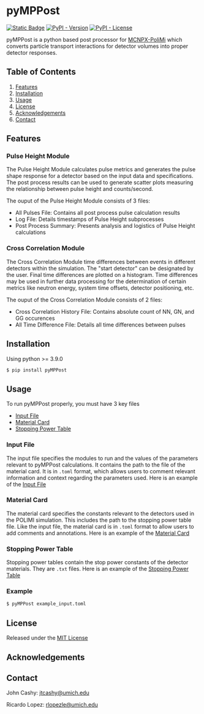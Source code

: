 # pyMPPost
[![Static Badge](https://img.shields.io/badge/Dveloped%20by-DNNG_%40_umich-blue)](https://dnng.engin.umich.edu)
[![PyPI - Version](https://img.shields.io/pypi/v/pyMPPost)](https://pypi.org/project/pyMPPost)
[![PyPI - License](https://img.shields.io/pypi/l/pyMPPost)](#License)

pyMPPost is a python based post processor for [MCNPX-PoliMi](https://rsicc.ornl.gov) which converts particle transport interactions for detector volumes into proper detector responses. 

## Table of Contents
1.   [Features](#features)
2.   [Installation](#installation)
3.   [Usage](#Usage)
4.   [License](#License)
5.   [Acknowledgements](#Acknowledgements)
6.   [Contact](#Contact)

## Features
### Pulse Height Module
The Pulse Height Module calculates pulse metrics and generates the pulse shape response for a detector based on the input data and specifications. The post process results can be used to generate scatter plots measuring the relationship between pulse height and counts/second.

The ouput of the Pulse Height Module consists of 3 files:
- All Pulses File: Contains all post process pulse calculation results
- Log File: Details timestamps of Pulse Height subprocesses
- Post Process Summary: Presents analysis and logistics of Pulse Height calculations
### Cross Correlation Module
The Cross Correlation Module time differences between events in different detectors within the simulation. The "start detector" can be designated by the user. Final time differences are plotted on a histogram. Time differences may be used in further data processing for the determination of certain metrics like neutron energy, system time offsets, detector positioning, etc.

The ouput of the Cross Correlation Module consists of 2 files:
- Cross Correlation History File: Contains absolute count of NN, GN, and GG occurences
- All Time Difference File: Details all time differences between pulses
## Installation
Using python >= 3.9.0
```bash
$ pip install pyMPPost
```

## Usage 
To run pyMPPost properly, you must have 3 key files
- [Input File](#input-file) 
- [Material Card](#Material-Card)
- [Stopping Power Table](#Stopping-Power-Table)

### Input File
The input file specifies the modules to run and the values of the parameters relevant to pyMPPost calculations. It contains the path to the file of the material card. It is in `.toml` format, which allows users to comment relevant information and context regarding the parameters used. Here is an example of the <a id="raw-url" href="https://gitlab.eecs.umich.edu/umich-dnng/pymppost/-/raw/build/input_files/example_input.toml?ref_type=heads&inline=false" >Input File</a>

### Material Card
The material card specifies the constants relevant to the detectors used in the POLIMI simulation. This includes the path to the stopping power table file. Like the input file, the material card is in `.toml` format to allow users to add comments and annotations. Here is an example of the <a id="raw-url" href="https://gitlab.eecs.umich.edu/umich-dnng/pymppost/-/raw/build/input_files/blank_organic_card.toml?ref_type=heads&inline=false" >Material Card</a>

### Stopping Power Table
Stopping power tables contain the stop power constants of the detector materials. They are `.txt` files. Here is an example of the <a id="raw-url" href="https://gitlab.eecs.umich.edu/umich-dnng/pymppost/-/raw/build/stopping_power_tables/ogs_dEdx.txt?ref_type=heads&inline=false" >Stopping Power Table</a>

### Example


```bash
$ pyMPPost example_input.toml
```

## License
Released under the <a id="raw-url" href="https://github.com/git/git-scm.com/blob/main/MIT-LICENSE.txt" >MIT License</a>


## Acknowledgements


## Contact
John Cashy: jtcashy@umich.edu

Ricardo Lopez: rlopezle@umich.edu